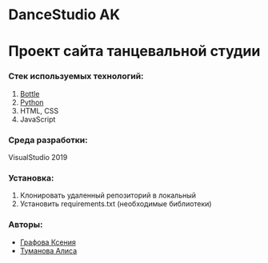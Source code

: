# DanceStudio AK
# Проект сайта танцевальной студии
### Стек используемых технологий:
1. [Bottle](https://bottlepy.org/docs/dev/)
2. [Python](https://www.python.org/)
3. HTML, CSS
4. JavaScript
### Среда разработки:
VisualStudio 2019
### Установка:
1. Клонировать удаленный репозиторий в локальный
2. Установить requirements.txt (необходимые библиотеки)
### Авторы:
* [Графова Ксения](https://github.com/Ksenia-gra)
* [Туманова Алиса](https://github.com/tumanovaalisa)
